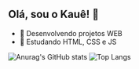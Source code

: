 ## Olá, sou o Kauê! 👋

- 🔭 Desenvolvendo projetos WEB
- 🌱 Estudando HTML, CSS e JS

![Anurag's GitHub stats](https://github-readme-stats.vercel.app/api?username=kaue-araujo-hub&show_icons=true&theme=white)
![Top Langs](https://github-readme-stats.vercel.app/api/top-langs/?username=kaue-araujo-hub&layout=compact)




          
          
